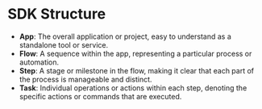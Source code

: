 # SDK Structure

- **App**: The overall application or project, easy to understand as a standalone tool or service.
- **Flow**: A sequence within the app, representing a particular process or automation.
- **Step**: A stage or milestone in the flow, making it clear that each part of the process is manageable and distinct.
- **Task**: Individual operations or actions within each step, denoting the specific actions or commands that are executed.